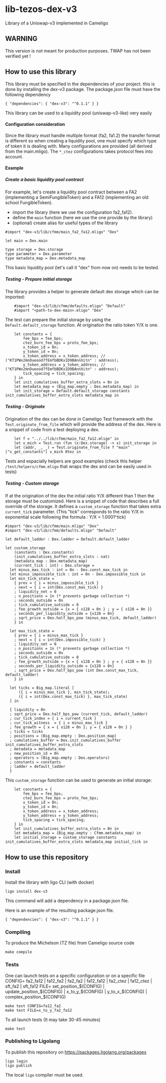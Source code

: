 # lib-tezos-dex-v3
Library of a Uniswap-v3 implemented in Cameligo

## WARNING

This version is not meant for production purposes.
TWAP has not been verified yet !


## How to use this library

This library must be specified in the dependencies of your project. this is done by installing the dex-v3 package.
The package.json file must have the following dependency
```
{ "dependencies": { "dex-v3": "^0.1.1" } }
```

This library can be used to a liquidity pool (uniswap-v3-like) very easily



#### Configuration consideration

Since the library must handle multiple format (fa2, fa1.2) the transfer format is different so when creating a liquidity pool, one must specify which type of token it is dealing with. Many configurations are provided (all derived from the main.mligo). The `*_ctez` configurations takes protocol fees into account.

#### Example


##### Create a basic liquidity pool contract

For example, let's create a liquidity pool contract between a FA2 (implementing a SemiFungibleToken) and a FA12 (implementing an old school FungibleToken).

- import the library (here we use the configuration fa2_fa12). 
- define the `main` function (here we use the one provide by the library)
- (optional) create alias for useful types of the library

```
#import "dex-v3/lib/cfmm/main_fa2_fa12.mligo" "Dex"

let main = Dex.main

type storage = Dex.storage
type parameter = Dex.parameter
type metadata_map = Dex.metadata_map
```

This basic liquidity pool (let's call it "dex" from now on) needs to be tested. 


##### Testing - Prepare initial storage

The library provides a helper to generate default dex storage which can be imported:
```
    #import "dex-v3/lib/cfmm/defaults.mligo" "Default"
    #import "<path-to-dex-main>.mligo" "Dex"
```

The test can prepare the initial storage by using the `Default.default_storage` function. At origination the ratio token Y/X is one. 
```
    let constants = { 
        fee_bps = fee_bps; 
        ctez_burn_fee_bps = proto_fee_bps;
        x_token_id = 0n;
        y_token_id = 0n;
        x_token_address = x_token_address; // ("KT1PWx2mnDueood7fEmfbBDKx1D9BAnnXitn" : address);
        y_token_address = y_token_address; // ("KT1PWx2mnDueood7fEmfbBDKx1D9BAnnXitn" : address);
        tick_spacing = tick_spacing;
	} in
    let init_cumulatives_buffer_extra_slots = 0n in
    let metadata_map = (Big_map.empty : Dex.metadata_map) in
    let init_storage = Default.default_storage constants init_cumulatives_buffer_extra_slots metadata_map in
```

##### Testing - Originate

Origination of the dex can be done in Cameligo Test framework with the `Test.originate_from_file` which will provide the address of the dex. Here is a snippet of code from a test deploying a dex.
```
    let f = "../../lib/cfmm/main_fa2_fa12.mligo" in
    let v_mich = Test.run (fun (x:Dex.storage) -> x) init_storage in
    let (addr, _, _) = Test.originate_from_file f "main" ["v_get_constants"] v_mich 0tez in
```
Tests and espacially helpers are good examples (check this helper `/test/helpers/cfmm.mligo` that wraps the dex and can be easily used in tests) 

##### Testing - Custom storage

If at the origination of the dex the initial ratio Y/X different than 1 then the storage must be customized.
Here is a snippet of code that describes a full override of the storage. It defines a `custom_storage` function that takes extra `current_tick` parameter. (This "tick" corresponds to the ratio Y/X in exponential scale following the formula : Y/X = 1.0001^tick)

```
#import "dex-v3/lib/cfmm/main.mligo" "Dex"
#import "dex-v3/lib/cfmm/defaults.mligo" "Default"

let default_ladder : Dex.ladder = Default.default_ladder

let custom_storage
    (constants : Dex.constants)
    (init_cumulatives_buffer_extra_slots : nat)
    (metadata_map : Dex.metadata_map) 
    (current_tick : int) : Dex.storage =
  let minus_max_tick : int = 0n - Dex.const_max_tick in
  let minus_impossible_tick : int = 0n - Dex.impossible_tick in 
  let min_tick_state =
    { prev = { i = minus_impossible_tick }
    ; next = { i = int(Dex.const_max_tick) }
    ; liquidity_net = 0
    ; n_positions = 1n (* prevents garbage collection *)
    ; seconds_outside = 0n
    ; tick_cumulative_outside = 0
    ; fee_growth_outside = {x = { x128 = 0n } ; y = { x128 = 0n }}
    ; seconds_per_liquidity_outside = {x128 = 0n}
    ; sqrt_price = Dex.half_bps_pow (minus_max_tick, default_ladder)
    } in

  let max_tick_state =
    { prev = { i = minus_max_tick }
    ; next = { i = int(Dex.impossible_tick) }
    ; liquidity_net = 0
    ; n_positions = 1n (* prevents garbage collection *)
    ; seconds_outside = 0n
    ; tick_cumulative_outside = 0
    ; fee_growth_outside = {x = { x128 = 0n } ; y = { x128 = 0n }}
    ; seconds_per_liquidity_outside = {x128 = 0n}
    ; sqrt_price = Dex.half_bps_pow (int Dex.const_max_tick, default_ladder)
    } in

  let ticks = Big_map.literal [
      ({ i = minus_max_tick }, min_tick_state);
      ({ i = int(Dex.const_max_tick) }, max_tick_state)
  ] in

  { liquidity = 0n
  ; sqrt_price = Dex.half_bps_pow (current_tick, default_ladder)
  ; cur_tick_index = { i = current_tick }
  ; cur_tick_witness  = { i = minus_max_tick }
  ; fee_growth = { x = { x128 = 0n }; y = { x128 = 0n } }
  ; ticks = ticks
  ; positions = (Big_map.empty : Dex.position_map)
  ; cumulatives_buffer = Dex.init_cumulatives_buffer init_cumulatives_buffer_extra_slots
  ; metadata = metadata_map
  ; new_position_id = 0n
  ; operators = (Big_map.empty : Dex.operators)
  ; constants = constants
  ; ladder = default_ladder
  }
```

This `custom_storage` function can be used to generate an initial storage:
```
    let constants = { 
        fee_bps = fee_bps; 
        ctez_burn_fee_bps = proto_fee_bps;
        x_token_id = 0n;
        y_token_id = 0n;
        x_token_address = x_token_address; 
        y_token_address = y_token_address;
        tick_spacing = tick_spacing;
	} in
    let init_cumulatives_buffer_extra_slots = 0n in
    let metadata_map = (Big_map.empty : Cfmm.metadata_map) in
    let initial_storage = custom_storage constants init_cumulatives_buffer_extra_slots metadata_map initial_tick in
```

## How to use this repository

### Install

Install the library with ligo CLI (with docker)
```
ligo install dex-v3
```

This command will add a dependency in a package.json file.

Here is an example of the resulting package.json file.
```
{ "dependencies": { "dex-v3": "^0.1.1" } }
```

### Compiling

To produce the Michelson (TZ file) from Cameligo source code
```
make compile
```

### Tests

One can launch tests on a specific configuration or on a specific file
CONFIG= fa2_fa12 | fa12_fa2 | fa2_fa2 | fa12_fa12 | fa2_ctez | fa12_ctez | sft_fa2 | sft_fa12
FILE= set_position_$(CONFIG) | update_position_$(CONFIG) | x_to_y_$(CONFIG) | y_to_x_$(CONFIG) | complex_position_$(CONFIG)
```
make test CONFIG=fa12_fa2
make test FILE=x_to_y_fa2_fa12
```

To all launch tests (It may take 30-45 minutes)
```
make test
```

### Publishing to Ligolang

To publish this repository on https://packages.ligolang.org/packages
```
ligo login
ligo publish
```

The local `ligo` compiler must be used. 